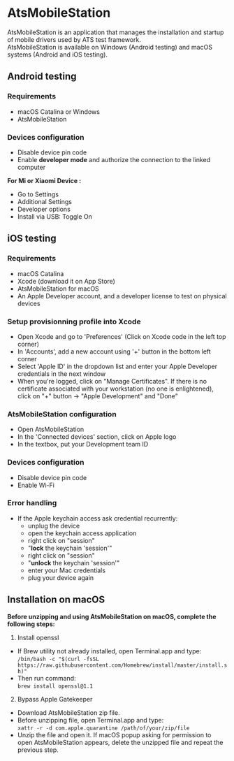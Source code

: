 # AtsMobileStation
AtsMobileStation is an application that manages the installation and startup of mobile drivers used by ATS test framework.  
AtsMobileStation is available on Windows (Android testing) and macOS systems (Android and iOS testing).

## Android testing

### Requirements
- macOS Catalina or Windows
- AtsMobileStation

### Devices configuration
- Disable device pin code 
- Enable **developer mode** and authorize the connection to the linked computer

**For Mi or Xiaomi Device :**

- Go to Settings
- Additional Settings
- Developer options
- Install via USB: Toggle On

## iOS testing 

### Requirements
- macOS Catalina 
- Xcode (download it on App Store)
- AtsMobileStation for macOS
- An Apple Developer account, and a developer license to test on physical devices 

### Setup provisionning profile into Xcode
- Open Xcode and go to 'Preferences' (Click on Xcode code in the left top corner)
- In 'Accounts', add a new account using '+' button in the bottom left corner
- Select 'Apple ID' in the dropdown list and enter your Apple Developer credentials in the next window
- When you're logged, click on "Manage Certificates". If there is no certificate associated with your workstation (no one is enlightened), click on "+" button -> "Apple Development" and "Done"

### AtsMobileStation configuration
- Open AtsMobileStation
- In the 'Connected devices' section, click on Apple logo
- In the textbox, put your Development team ID

### Devices configuration
- Disable device pin code 
- Enable Wi-Fi

### Error handling
- If the Apple keychain access ask credential recurrently: 
  - unplug the device
  - open the keychain access application
  - right click on "session"
  - "**lock** the keychain 'session'"
  - right click on "session"
  - "**unlock** the keychain 'session'"
  - enter your Mac credentials
  - plug your device again

## Installation on macOS

**Before unzipping and using AtsMobileStation on macOS, complete the following steps:**

1. Install openssl
- If Brew utility not already installed, open Terminal.app and type:  
`/bin/bash -c "$(curl -fsSL https://raw.githubusercontent.com/Homebrew/install/master/install.sh)"`
- Then run command:  
`brew install openssl@1.1`

2. Bypass Apple Gatekeeper
- Download AtsMobileStation zip file.
- Before unzipping file, open Terminal.app and type:  
`xattr -r -d com.apple.quarantine /path/of/your/zip/file` 
- Unzip the file and open it. If macOS popup asking for permission to open AtsMobileStation appears, delete the unzipped file and repeat the previous step.